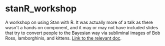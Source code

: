 # stanR_workshop

A workshop on using Stan with R.  It was actually more of a talk as there wasn't a hands on component, and it may or may not have included slides that try to convert people to the Bayesian way via subliminal images of Bob Ross, lamborghinis, and kittens.  [Link to the relevant doc](http://m-clark.github.io/workshops/bayesian/).
